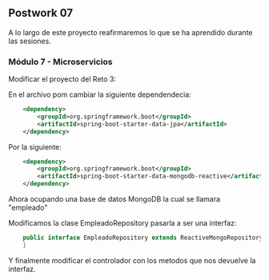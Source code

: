 ## Postwork 07

A lo largo de este proyecto reafirmaremos lo que se ha aprendido durante las sesiones.

### Módulo 7 - Microservicios

Modificar el proyecto del Reto 3: 

En el archivo pom cambiar la siguiente dependendecia:

```xml
    <dependency>
        <groupId>org.springframework.boot</groupId>
        <artifactId>spring-boot-starter-data-jpa</artifactId>
    </dependency>
```

Por la siguiente:

```xml
    <dependency>
        <groupId>org.springframework.boot</groupId>
        <artifactId>spring-boot-starter-data-mongodb-reactive</artifactId>
    </dependency>
```

Ahora ocupando una base de datos MongoDB la cual se llamara "empleado" 

Modificamos la clase EmpleadoRepository pasarla a ser una interfaz:

```java
    public interface EmpleadoRepository extends ReactiveMongoRepository<Empleado, String>{
    }
```

Y finalmente modificar el controlador con los metodos que nos devuelve la interfaz.
